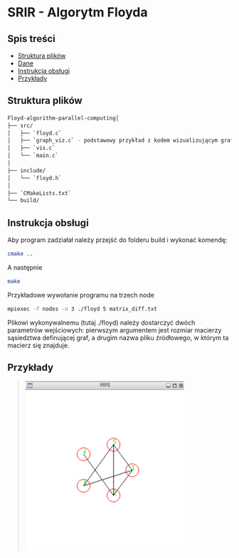 # SRIR - Algorytm Floyda

## Spis treści

- [Struktura plików](#struktura-plików)
- [Dane](#dane)
- [Instrukcja obsługi](#instrukcja-obsługi)
- [Przykłady](#przykłady)

## Struktura plików

```bash
Floyd-algorithm-parallel-computing│
├── src/
│   ├── `floyd.c`
│   ├── `graph_viz.c` - podstawowy przykład z kodem wizualizującym graf przy pomocy MPI oraz MPE_graphics
│   ├── `vis.c`
│   └── `main.c`
│
├── include/
│   └── `floyd.h`
│
├── `CMakeLists.txt`
└── build/
```

## Instrukcja obsługi
Aby program zadziałał należy przejść do folderu build i wykonać komendę:
```bash
cmake ..
```
A następnie
```bash
make
```

Przykładowe wywołanie programu na trzech node 
```bash
mpiexec -f nodes -n 3 ./floyd 5 matrix_diff.txt
```
Plikowi wykonywalnemu (tutaj ./floyd) należy dostarczyć dwóch parametrów wejściowych: pierwszym argumentem jest rozmiar macierzy sąsiedztwa definującej graf, a drugim nazwa pliku źródłowego, w którym ta macierz się znajduje.

## Przykłady

> ![Wizualizacja grafu](image.png)
